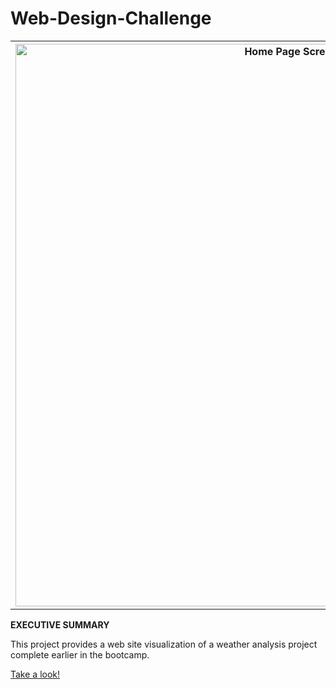 # Web-Design-Challenge

 <table style="width:100%">
  <tr valign="top">
    <th><img width="900" alt="Home Page Screenshot" src="https://github.com/kennethcandersen/Web-Design-Challenge/blob/main/assets/home_page_screenshot.png"></th>
  </tr>
</table> 

**EXECUTIVE SUMMARY**

This project provides a web site visualization of a weather analysis project complete earlier in the bootcamp.

[Take a look!](https://kennethcandersen.github.io/Web-Design-Challenge/index.html) 

